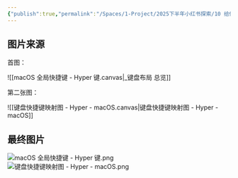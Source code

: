 ```yaml
---
{"publish":true,"permalink":"/Spaces/1-Project/2025下半年小红书探索/10 给你最宠幸的应用，一键上桌的机会.md","created":"2025-07-20","modified":"2025-07-20","published":"2025-07-29T23:04:32.782+08:00","cssclasses":""}
---
```



## 图片来源
首图：

![[macOS 全局快捷键 - Hyper 键.canvas|_键盘布局 总览]]

第二张图：

![[键盘快捷键映射图 - Hyper - macOS.canvas|键盘快捷键映射图 - Hyper - macOS]]

## 最终图片

![macOS 全局快捷键 - Hyper 键.png](https://pub-pic.oldwinter.top/2025/07/df53a44891535e964a4b32cc45195bd5.png)
![键盘快捷键映射图 - Hyper - macOS.png](https://pub-pic.oldwinter.top/2025/07/740dbe61d050440622194217473d26fa.png)
